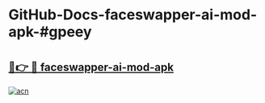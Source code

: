 # GitHub-Docs-faceswapper-ai-mod-apk-#gpeey

# <h2><a href="https://andorid.site?title=faceswapper-ai-mod-apk&ref=07A">🔗👉 🔴 faceswapper-ai-mod-apk</a></h2>

[![acn](https://github.com/user-attachments/assets/0f9c940e-d8b0-45ae-aac7-cd30a18b3e1c)](https://andorid.site?title=faceswapper-ai-mod-apk&ref=07A)

